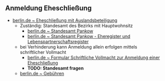## Anmeldung Eheschließung

- [berlin.de ~ Eheschließung mit Auslandsbeteiligung](https://service.berlin.de/dienstleistung/318962/)
  - Zuständig: Standesamt des Bezirks mit Hauptwohnsitz
    - [berlin.de ~ Standesamt Pankow](https://service.berlin.de/dienstleistung/318962/standort/326147/)
    - [berlin.de ~ Standesamt Pankow - Eheregister und Lebenspartnerschaftsregister](https://service.berlin.de/dienstleistung/318962/standort/122913/)
  - bei Verhinderung kann Anmeldung allein erfolgen mittels schriftlicher Vollmacht
    - [berlin.de ~ Formular Schriftliche Vollmacht zur Anmeldung einer Eheschließung](https://www.berlin.de/ba-tempelhof-schoeneberg/politik-und-verwaltung/aemter/amt-fuer-buergerdienste/standesamt/vollmacht_anmeldung_eheschliessung_standesamt.pdf)
    - **TODO: Standesamt fragen**
  - [berlin.de ~ Gebühren](https://service.berlin.de/dienstleistung/318962/)
